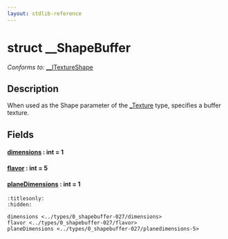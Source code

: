 ```yaml
---
layout: stdlib-reference
---
```


# struct \_\_ShapeBuffer

*Conforms to:* [\_\_ITextureShape](../../interfaces/0_itextureshape-023a/index.md)

## Description

When used as the <span class='code'>Shape</span> parameter of the <span class='code'><a href="../0texture-01/index.md" class="code_type">_Texture</a></span> type, specifies a buffer texture.


## Fields

####  <a id="decl-dimensions"></a>[dimensions](dimensions.md) : int = 1
####  <a id="decl-flavor"></a>[flavor](flavor.md) : int = 5
####  <a id="decl-planeDimensions"></a>[planeDimensions](planedimensions-5.md) : int = 1


```{toctree}
:titlesonly:
:hidden:

dimensions <../types/0_shapebuffer-027/dimensions>
flavor <../types/0_shapebuffer-027/flavor>
planeDimensions <../types/0_shapebuffer-027/planedimensions-5>
```

<script>
// Fix .md links to .html when on ReadTheDocs
if (window.location.hostname.includes('readthedocs') || 
    window.location.hostname.includes('rtfd.io')) {
  document.addEventListener('DOMContentLoaded', function() {
    const links = document.querySelectorAll('a');
    links.forEach(link => {
      const href = link.getAttribute('href');
      if (href && href.includes('.md')) {
        // This regex will handle .md links with or without fragment identifiers or query parameters
        link.href = link.href.replace(/(.+)\.md(#[^?]*)?(\?.*)?$/, '$1.html$2$3');
      }
    });
  });
}
</script>
